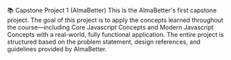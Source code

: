 📚 Capstone Project 1 (AlmaBetter)
    This is the AlmaBetter's first capstone project. The goal of this project is to apply the concepts learned throughout the course—including Core Javascript Concepts and Modern Javascript Concepts with a real-world, fully functional application. The entire project is structured based on the problem statement, design references, and guidelines provided by AlmaBetter.
